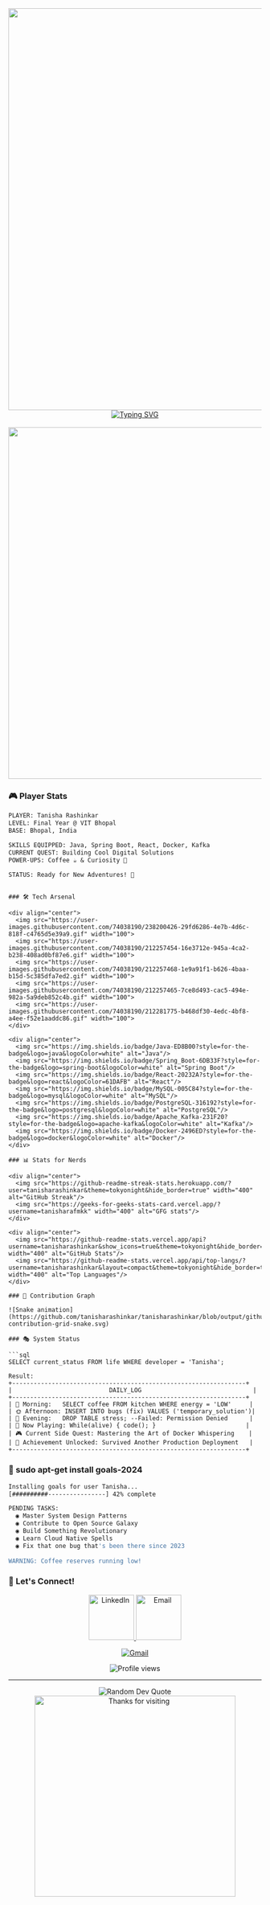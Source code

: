 <div align="center">
  <img src="https://raw.githubusercontent.com/BrunnerLivio/brunnerlivio/master/images/welcome.png" width="800px"/>
</div>

<div align="center">
  <a href="https://git.io/typing-svg">
    <img src="https://readme-typing-svg.demolab.com?font=Fira+Code&weight=600&size=28&duration=4000&pause=1000&color=6AD3F7&center=true&vCenter=true&random=false&width=635&lines=Hello+World!+I'm+Tanisha+Rashinkar+%F0%9F%91%8B;Software+Developer+%F0%9F%92%BB;Problem+Solver+%F0%9F%9A%80;Tech+Enthusiast+%E2%9C%A8;Always+Learning+%F0%9F%8C%B1" alt="Typing SVG" />
  </a>
</div>

<br>

<div align="center">
  <img src="https://user-images.githubusercontent.com/74038190/212284100-561aa473-3905-4a80-b561-0d28506553ee.gif" width="700">
</div>

### 🎮 Player Stats

```txt
PLAYER: Tanisha Rashinkar
LEVEL: Final Year @ VIT Bhopal
BASE: Bhopal, India

SKILLS EQUIPPED: Java, Spring Boot, React, Docker, Kafka
CURRENT QUEST: Building Cool Digital Solutions
POWER-UPS: Coffee ☕ & Curiosity 🌟

STATUS: Ready for New Adventures! 🚀
```

```

### 🛠️ Tech Arsenal 

<div align="center">
  <img src="https://user-images.githubusercontent.com/74038190/238200426-29fd6286-4e7b-4d6c-818f-c4765d5e39a9.gif" width="100">
  <img src="https://user-images.githubusercontent.com/74038190/212257454-16e3712e-945a-4ca2-b238-408ad0bf87e6.gif" width="100">
  <img src="https://user-images.githubusercontent.com/74038190/212257468-1e9a91f1-b626-4baa-b15d-5c385dfa7ed2.gif" width="100">
  <img src="https://user-images.githubusercontent.com/74038190/212257465-7ce8d493-cac5-494e-982a-5a9deb852c4b.gif" width="100">
  <img src="https://user-images.githubusercontent.com/74038190/212281775-b468df30-4edc-4bf8-a4ee-f52e1aaddc86.gif" width="100">
</div>

<div align="center">
  <img src="https://img.shields.io/badge/Java-ED8B00?style=for-the-badge&logo=java&logoColor=white" alt="Java"/>
  <img src="https://img.shields.io/badge/Spring_Boot-6DB33F?style=for-the-badge&logo=spring-boot&logoColor=white" alt="Spring Boot"/>
  <img src="https://img.shields.io/badge/React-20232A?style=for-the-badge&logo=react&logoColor=61DAFB" alt="React"/>
  <img src="https://img.shields.io/badge/MySQL-005C84?style=for-the-badge&logo=mysql&logoColor=white" alt="MySQL"/>
  <img src="https://img.shields.io/badge/PostgreSQL-316192?style=for-the-badge&logo=postgresql&logoColor=white" alt="PostgreSQL"/>
  <img src="https://img.shields.io/badge/Apache_Kafka-231F20?style=for-the-badge&logo=apache-kafka&logoColor=white" alt="Kafka"/>
  <img src="https://img.shields.io/badge/Docker-2496ED?style=for-the-badge&logo=docker&logoColor=white" alt="Docker"/>
</div>

### 📊 Stats for Nerds

<div align="center">
  <img src="https://github-readme-streak-stats.herokuapp.com/?user=tanisharashinkar&theme=tokyonight&hide_border=true" width="400" alt="GitHub Streak"/>
  <img src="https://geeks-for-geeks-stats-card.vercel.app/?username=tanisharafmkk" width="400" alt="GFG stats"/>
</div>

<div align="center">
  <img src="https://github-readme-stats.vercel.app/api?username=tanisharashinkar&show_icons=true&theme=tokyonight&hide_border=true&count_private=true" width="400" alt="GitHub Stats"/>
  <img src="https://github-readme-stats.vercel.app/api/top-langs/?username=tanisharashinkar&layout=compact&theme=tokyonight&hide_border=true" width="400" alt="Top Languages"/>
</div>

### 🐍 Contribution Graph

![Snake animation](https://github.com/tanisharashinkar/tanisharashinkar/blob/output/github-contribution-grid-snake.svg)

### 🎭 System Status

```sql
SELECT current_status FROM life WHERE developer = 'Tanisha';

Result:
+-----------------------------------------------------------------+
|                           DAILY_LOG                               |
+-----------------------------------------------------------------+
| 🌅 Morning:   SELECT coffee FROM kitchen WHERE energy = 'LOW'     |
| 🌞 Afternoon: INSERT INTO bugs (fix) VALUES ('temporary_solution')|
| 🌙 Evening:   DROP TABLE stress; --Failed: Permission Denied      |
| 🎵 Now Playing: While(alive) { code(); }                         |
| 🎮 Current Side Quest: Mastering the Art of Docker Whispering    |
| 🎯 Achievement Unlocked: Survived Another Production Deployment   |
+-----------------------------------------------------------------+
```

### 🎯 sudo apt-get install goals-2024

```bash
Installing goals for user Tanisha...
[##########----------------] 42% complete

PENDING TASKS:
  ◉ Master System Design Patterns
  ◉ Contribute to Open Source Galaxy
  ◉ Build Something Revolutionary
  ◉ Learn Cloud Native Spells
  ◉ Fix that one bug that's been there since 2023
  
WARNING: Coffee reserves running low!
```

### 🤝 Let's Connect!

<div align="center">
  <a href="https://linkedin.com/in/[your-linkedin]">
    <img src="https://user-images.githubusercontent.com/74038190/235294012-0a55e343-37ad-4b0f-924f-c8431d9d2483.gif" width="90" alt="LinkedIn"/>
  </a>
  <a href="mailto:tanisharashinkar@gmail.com">
    <img src="https://user-images.githubusercontent.com/74038190/216122065-2f028bae-25d6-4a3c-bc9f-175394ed5011.png" width="90" alt="Email"/>
  </a>
</div>

<div align="center">
  <p>
    <a href="mailto:tanisharashinkar@gmail.com">
      <img src="https://img.shields.io/badge/Gmail-tanisharashinkar-red?style=flat-square&logo=gmail" alt="Gmail"/>
    </a>
  </p>
</div>

<div align="center">
  <img src="https://komarev.com/ghpvc/?username=tanisharashinkar&label=Profile%20views&color=0e75b6&style=flat" alt="Profile views"/>
</div>

---

<div align="center">
  <img src="https://quotes-github-readme.vercel.app/api?type=horizontal&theme=tokyonight" alt="Random Dev Quote"/>
</div>

<div align="center">
  <img src="https://user-images.githubusercontent.com/74038190/212284115-f47cd8ff-2ffb-4b04-b5bf-4d1c14c0247f.gif" width="400" alt="Thanks for visiting"/>
</div>

<!-- Snake Animation Workflow -->
<!-- Create a new file: .github/workflows/snake.yml -->
<!--
name: Generate Snake

on:
  schedule:
    - cron: "0 */24 * * *"
  workflow_dispatch:

jobs:
  build:
    runs-on: ubuntu-latest
    steps:
      - uses: actions/checkout@v3
      - uses: Platane/snk@master
        id: snake-gif
        with:
          github_user_name: tanisharashinkar
          gif_out_path: dist/github-contribution-grid-snake.gif
          svg_out_path: dist/github-contribution-grid-snake.svg
      - run: git status
      - name: Push changes
        uses: ad-m/github-push-action@master
        with:
          github_token: ${{ secrets.GITHUB_TOKEN }}
          branch: main
          force: true
-->
